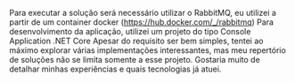 Para executar a solução será necessário utilizar o RabbitMQ, eu utilizei a partir de um container docker (https://hub.docker.com/_/rabbitmq)
Para desenvolvimento da aplicação, utilizei um projeto do tipo Console Application .NET Core
Apesar do requisito ser bem simples, tentei ao máximo explorar várias implementações interessantes, mas meu repertório de soluções não se limita somente a esse projeto.
Gostaria muito de detalhar minhas experiências e quais tecnologias já atuei.
